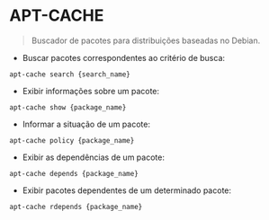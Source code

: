 # APT-CACHE

> Buscador de pacotes para distribuições baseadas no Debian.

- Buscar pacotes correspondentes ao critério de busca:

`apt-cache search {search_name}`

- Exibir informações sobre um pacote:

`apt-cache show {package_name}`

- Informar a situação de um pacote:

`apt-cache policy {package_name}`

- Exibir as dependências de um pacote:

`apt-cache depends {package_name}`

- Exibir pacotes dependentes de um determinado pacote:

`apt-cache rdepends {package_name}`